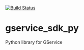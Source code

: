 [![Build Status](https://travis-ci.org/snowleung/gservice_sdk_py.svg?branch=master)](https://travis-ci.org/snowleung/gservice_sdk_py)

gservice_sdk_py
===============

Python library for GService
